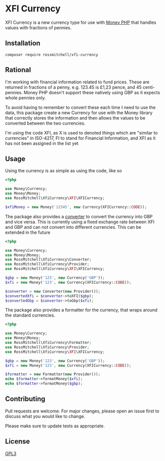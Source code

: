 XFI Currency
============

XFI Currency is a new currency type for use with [Money PHP](https://github.com/moneyphp/money) that handles values with fractions of pennies.

Installation
------------

```
composer require rossmitchell/xfi-currency
```

Rational
--------

I'm working with financial information related to fund prices. These are returned in fractions of a penny,
e.g. 123.45 is £1,23 pence, and 45 centi-pennies. Money PHP doesn't support these natively using GBP as it expects
whole pennies only.

To avoid having to remember to convert these each time I need to use the data, this package create a new Currency
for use with the Money library that correctly stores the information and then allows the values to be converted
between the two currencies.

I'm using the code XFI, as X is used to denoted things which are "similar to currencies" in ISO-4217, FI to stand
for Financial Information, and XFI as it has not been assigned in the list yet

Usage
-----

Using the currency is as simple as using the code, like so

```php
<?php

use Money\Currency;
use Money\Money;
use RossMitchell\XfiCurrency\XFI\XFICurrency;

$xfiMoney = new Money('12345', new Currency(XFICurrency::CODE));
```

The package also provides a [converter](./src/Converter.php) to convert the currency into GBP and vice versa. This
is currently using a fixed exchange rate between XFI and GBP and can not convert into different currencies. This
can be extended in the future

```php
<?php

use Money\Currency;
use Money\Money;
use RossMitchell\XfiCurrency\Converter;
use RossMitchell\XfiCurrency\Provider;
use RossMitchell\XfiCurrency\XFI\XFICurrency;

$gbp = new Money('123', new Currency('GBP'));
$xfi = new Money('123', new Currency(XFICurrency::CODE));

$converter = new Converter(new Provider());
$convertedXfi = $converter->toXFI($gbp);
$convertedGbp = $converter->toGbp($xfi);
```

The package also provides a formatter for the currency, that wraps around the standard currencies.

```php
<?php

use Money\Currency;
use Money\Money;
use RossMitchell\XfiCurrency\Formatter;
use RossMitchell\XfiCurrency\Provider;
use RossMitchell\XfiCurrency\XFI\XFICurrency;

$gbp = new Money('123', new Currency('GBP'));
$xfi = new Money('123', new Currency(XFICurrency::CODE));

$formatter = new Formatter(new Provider());
echo $formatter->formatMoney($xfi);
echo $formatter->formatMoney($gbp);
```

## Contributing
Pull requests are welcome. For major changes, please open an issue first to discuss what you would like to change.

Please make sure to update tests as appropriate.

## License
[GPL3](https://choosealicense.com/licenses/gpl-3.0/)
